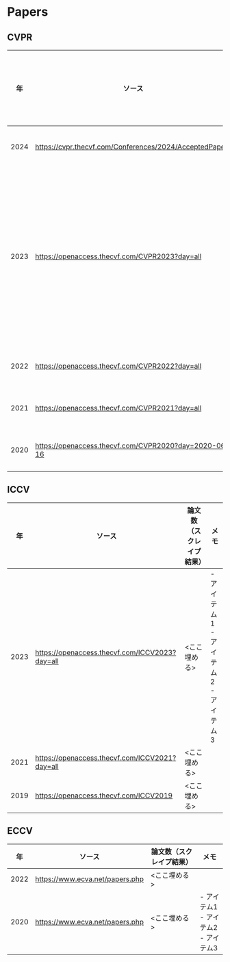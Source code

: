 # Papers

## CVPR

|  年  | ソース | 論文数（スクレイプ結果）| メモ |
| ---- | ---- | ---- | ---- |
| 2024 | https://cvpr.thecvf.com/Conferences/2024/AcceptedPapers | <ここ埋める> |
| 2023 | https://openaccess.thecvf.com/CVPR2023?day=all | <ここ埋める> | - アイテム1<br>- アイテム2<br>- アイテム3
| 2022 | https://openaccess.thecvf.com/CVPR2022?day=all | <ここ埋める> |
| 2021 | https://openaccess.thecvf.com/CVPR2021?day=all | <ここ埋める> |
| 2020 | https://openaccess.thecvf.com/CVPR2020?day=2020-06-16 | <ここ埋める> |

## ICCV

|  年  | ソース | 論文数（スクレイプ結果）| メモ |
| ---- | ---- | ---- | ---- |
| 2023 | https://openaccess.thecvf.com/ICCV2023?day=all | <ここ埋める> | - アイテム1<br>- アイテム2<br>- アイテム3
| 2021 | https://openaccess.thecvf.com/ICCV2021?day=all | <ここ埋める> |
| 2019 | https://openaccess.thecvf.com/ICCV2019 | <ここ埋める> |

## ECCV

|  年  | ソース | 論文数（スクレイプ結果）| メモ |
| ---- | ---- | ---- | ---- |
| 2022 | https://www.ecva.net/papers.php | <ここ埋める> |
| 2020 | https://www.ecva.net/papers.php | <ここ埋める> | - アイテム1<br>- アイテム2<br>- アイテム3
